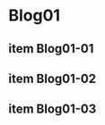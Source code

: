 # Blog01

## item Blog01-01





## item Blog01-02








































## item Blog01-03
